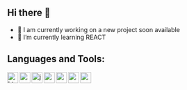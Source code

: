 ## Hi there 👋

- 🔭 I am currently working on a new project soon available
- 🌱 I’m currently learning REACT

## Languages and Tools:    
<img align="left" width="25px" alt="html" src="https://cdn.jsdelivr.net/gh/devicons/devicon/icons/html5/html5-original.svg" />
<img align="left" width="25px" alt="css" src="https://cdn.jsdelivr.net/gh/devicons/devicon/icons/css3/css3-original.svg" />
<img align="left" width="25px" alt="js" src="https://cdn.jsdelivr.net/gh/devicons/devicon/icons/javascript/javascript-original.svg" />
<img align="left" width="25px" alt="nodejs" src="https://cdn.jsdelivr.net/gh/devicons/devicon/icons/nodejs/nodejs-original.svg" />
<img align="left" width="25px" alt="postresql" src="https://cdn.jsdelivr.net/gh/devicons/devicon/icons/postgresql/postgresql-original.svg" />
<img align="left" width="25px" alt="mongodb" src="https://cdn.jsdelivr.net/gh/devicons/devicon/icons/mongodb/mongodb-original.svg" />
<img align="left" width="25px" alt="graphql" src="https://cdn.jsdelivr.net/gh/devicons/devicon/icons/graphql/graphql-plain.svg" />  


<!--
**maximebert/maximebert** is a ✨ _special_ ✨ repository because its `README.md` (this file) appears on your GitHub profile.

Here are some ideas to get you started:


- 👯 I’m looking to collaborate on ...
- 🤔 I’m looking for help with ...
- 💬 Ask me about ...
- 📫 How to reach me: ...
- 😄 Pronouns: ...
- ⚡ Fun fact: ...
-->

